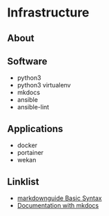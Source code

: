 # Infrastructure

## About

## Software
- python3
- python3 virtualenv
- mkdocs
- ansible
- ansible-lint

## Applications
- docker
- portainer
- wekan
  
## Linklist
- [markdownguide Basic Syntax](https://www.markdownguide.org/basic-syntax/)
- [Documentation with mkdocs](https://medienstudio.net/development-en/documentation-in-github-pages-with-mkdocs-readthedocs-theme/?utm_source=pocket_mylist)